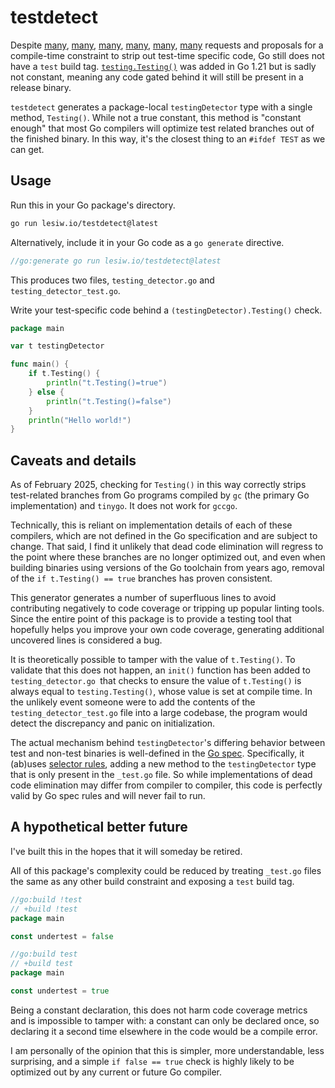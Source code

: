 # testdetect

Despite [many](https://github.com/golang/go/issues/12120),
[many](https://github.com/golang/go/issues/14668),
[many](https://github.com/golang/go/issues/21360),
[many](https://github.com/golang/go/issues/60737),
[many](https://github.com/golang/go/issues/60772),
[many](https://github.com/golang/go/issues/64356)
requests and proposals for a compile-time constraint to strip out test-time
specific code, Go still does not have a `test` build tag.
[`testing.Testing()`](https://pkg.go.dev/testing#Testing) was added in Go 1.21
but is sadly not constant, meaning any code gated behind it will still be
present in a release binary.

`testdetect` generates a package-local `testingDetector` type with a single
method, `Testing()`. While not a true constant, this method is "constant
enough" that most Go compilers will optimize test related branches out of the
finished binary. In this way, it's the closest thing to an `#ifdef TEST` as we
can get.

## Usage

Run this in your Go package's directory.

```sh
go run lesiw.io/testdetect@latest
```

Alternatively, include it in your Go code as a `go generate` directive.

```go
//go:generate go run lesiw.io/testdetect@latest
```

This produces two files, `testing_detector.go` and `testing_detector_test.go`.

Write your test-specific code behind a `(testingDetector).Testing()` check.

```go file=main.go
package main

var t testingDetector

func main() {
    if t.Testing() {
        println("t.Testing()=true")
    } else {
        println("t.Testing()=false")
    }
    println("Hello world!")
}
```

## Caveats and details

As of February 2025, checking for `Testing()` in this way correctly strips
test-related branches from Go programs compiled by `gc` (the primary Go
implementation) and `tinygo`. It does not work for `gccgo`.

Technically, this is reliant on implementation details of each of these
compilers, which are not defined in the Go specification and are subject to
change. That said, I find it unlikely that dead code elimination will regress
to the point where these branches are no longer optimized out, and even when
building binaries using versions of the Go toolchain from years ago,
removal of the `if t.Testing() == true` branches has proven consistent.

This generator generates a number of superfluous lines to avoid contributing
negatively to code coverage or tripping up popular linting tools. Since the
entire point of this package is to provide a testing tool that hopefully helps
you improve your own code coverage, generating additional uncovered lines is
considered a bug.

It is theoretically possible to tamper with the value of `t.Testing()`. To
validate that this does not happen, an `init()` function has been added to
`testing_detector.go `that checks to ensure the value of `t.Testing()` is
always equal to `testing.Testing()`, whose value is set at compile time. In
the unlikely event someone were to add the contents of the
`testing_detector_test.go` file into a large codebase, the program would detect
the discrepancy and panic on initialization.

The actual mechanism behind `testingDetector`'s differing behavior between
test and non-test binaries is well-defined in the
[Go spec](https://go.dev/ref/spec). Specifically, it (ab)uses
[selector rules](https://go.dev/ref/spec#Selectors), adding a new method to the
`testingDetector` type that is only present in the `_test.go` file. So while
implementations of dead code elimination may differ from compiler to compiler,
this code is perfectly valid by Go spec rules and will never fail to run.

## A hypothetical better future

I've built this in the hopes that it will someday be retired.

All of this package's complexity could be reduced by treating `_test.go` files
the same as any other build constraint and exposing a `test` build tag.

```go filename=undertest_false.go
//go:build !test
// +build !test
package main

const undertest = false
```

```go filename=undertest_true.go
//go:build test
// +build test
package main

const undertest = true
```

Being a constant declaration, this does not harm code coverage metrics and is
impossible to tamper with: a constant can only be declared once, so declaring
it a second time elsewhere in the code would be a compile error.

I am personally of the opinion that this is simpler, more understandable, less
surprising, and a simple `if false == true` check is highly likely to be
optimized out by any current or future Go compiler.
